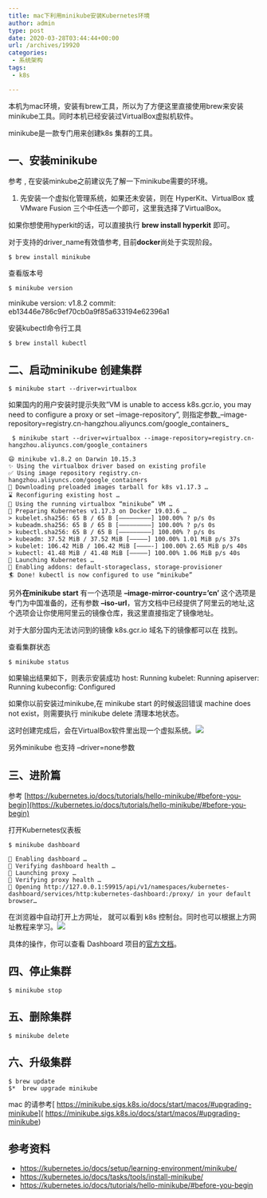 ```yaml
---
title: mac下利用minikube安装Kubernetes环境
author: admin
type: post
date: 2020-03-28T03:44:44+00:00
url: /archives/19920
categories:
 - 系统架构
tags:
 - k8s

---
```

本机为mac环境，安装有brew工具，所以为了方便这里直接使用brew来安装minikube工具。同时本机已经安装过VirtualBox虚拟机软件。

minikube是一款专门用来创建k8s 集群的工具。

## 一、安装minikube 

参考 , 在安装minkube之前建议先了解一下minikube需要的环境。

1. 先安装一个虚拟化管理系统，如果还未安装，则在 HyperKit、VirtualBox 或 VMware Fusion 三个中任选一个即可，这里我选择了VirtualBox。

如果你想使用hyperkit的话，可以直接执行 **brew install hyperkit** 即可。

对于支持的driver_name有效值参考, 目前**docker**尚处于实现阶段。

```
$ brew install minikube
```

查看版本号

```
$ minikube version
```

minikube version: v1.8.2
commit: eb13446e786c9ef70cb0a9f85a633194e62396a1

安装kubectl命令行工具

```
$ brew install kubectl
```

## 二、启动minikube 创建集群 

```
$ minikube start --driver=virtualbox
```

如果国内的用户安装时提示失败”VM is unable to access k8s.gcr.io, you may need to configure a proxy or set –image-repository”,
则指定参数_–image-repository=registry.cn-hangzhou.aliyuncs.com/google_containers_

```
 $ minikube start --driver=virtualbox --image-repository=registry.cn-hangzhou.aliyuncs.com/google_containers
```

```
😄 minikube v1.8.2 on Darwin 10.15.3
✨ Using the virtualbox driver based on existing profile
✅ Using image repository registry.cn-hangzhou.aliyuncs.com/google_containers
💾 Downloading preloaded images tarball for k8s v1.17.3 …
⌛ Reconfiguring existing host …
🏃 Using the running virtualbox “minikube” VM …
🐳 Preparing Kubernetes v1.17.3 on Docker 19.03.6 …
> kubelet.sha256: 65 B / 65 B [————————–] 100.00% ? p/s 0s
> kubeadm.sha256: 65 B / 65 B [————————–] 100.00% ? p/s 0s
> kubectl.sha256: 65 B / 65 B [————————–] 100.00% ? p/s 0s
> kubeadm: 37.52 MiB / 37.52 MiB [—————] 100.00% 1.01 MiB p/s 37s
> kubelet: 106.42 MiB / 106.42 MiB [————-] 100.00% 2.65 MiB p/s 40s
> kubectl: 41.48 MiB / 41.48 MiB [—————] 100.00% 1.06 MiB p/s 40s
🚀 Launching Kubernetes …
🌟 Enabling addons: default-storageclass, storage-provisioner
🏄 Done! kubectl is now configured to use “minikube”
```
另外**在minikube start** 有一个选项是 **–image-mirror-country=’cn’** 这个选项是专门为中国准备的，还有参数 **–iso-url**，官方文档中已经提供了阿里云的地址,这个选项会让你使用阿里云的镜像仓库，我这里直接指定了镜像地址。

对于大部分国内无法访问到的镜像 k8s.gcr.io 域名下的镜像都可以在 找到。

查看集群状态

```
$ minikube status
```

如果输出结果如下，则表示安装成功
host: Running
kubelet: Running
apiserver: Running
kubeconfig: Configured

如果你以前安装过minikube,在 minikube start 的时候返回错误 machine does not exist，则需要执行 minikube delete 清理本地状态。

这时创建完成后，会在VirtualBox软件里出现一个虚拟系统。![](https://blog.haohtml.com/wp-content/uploads/2020/03/k8s-virtualbox.png)

另外minikube 也支持 –driver=none参数

## 三、进阶篇 

参考 [https://kubernetes.io/docs/tutorials/hello-minikube/#before-you-begin](https://kubernetes.io/docs/tutorials/hello-minikube/#before-you-begin)

打开Kubernetes仪表板

```
$ minikube dashboard
```
```
🔌 Enabling dashboard …
🤔 Verifying dashboard health …
🚀 Launching proxy …
🤔 Verifying proxy health …
🎉 Opening http://127.0.0.1:59915/api/v1/namespaces/kubernetes-dashboard/services/http:kubernetes-dashboard:/proxy/ in your default browser…
```

在浏览器中自动打开上方网址， 就可以看到 k8s 控制台。同时也可以根据上方网址教程来学习。![](https://blog.haohtml.com/wp-content/uploads/2020/03/Kubernetes-Dashboard-1024x562.png)

具体的操作，你可以查看 Dashboard 项目的[官方文档][1]。

## 四、停止集群 

```
$ minikube stop
```

## 五、删除集群 

```
$ minikube delete
```

## 六、升级集群 

```
$ brew update
$*  brew upgrade minikube
```
 
mac 的请参考[ https://minikube.sigs.k8s.io/docs/start/macos/#upgrading-minikube]( https://minikube.sigs.k8s.io/docs/start/macos/#upgrading-minikube)

## 参考资料 
* https://kubernetes.io/docs/setup/learning-environment/minikube/
* https://kubernetes.io/docs/tasks/tools/install-minikube/
* https://kubernetes.io/docs/tutorials/hello-minikube/#before-you-begin

 [1]: https://kubernetes.io/docs/tasks/access-application-cluster/web-ui-dashboard/